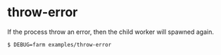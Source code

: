 # throw-error

If the process throw an error, then the child worker will spawned again.

```bash
$ DEBUG=farm examples/throw-error
```
